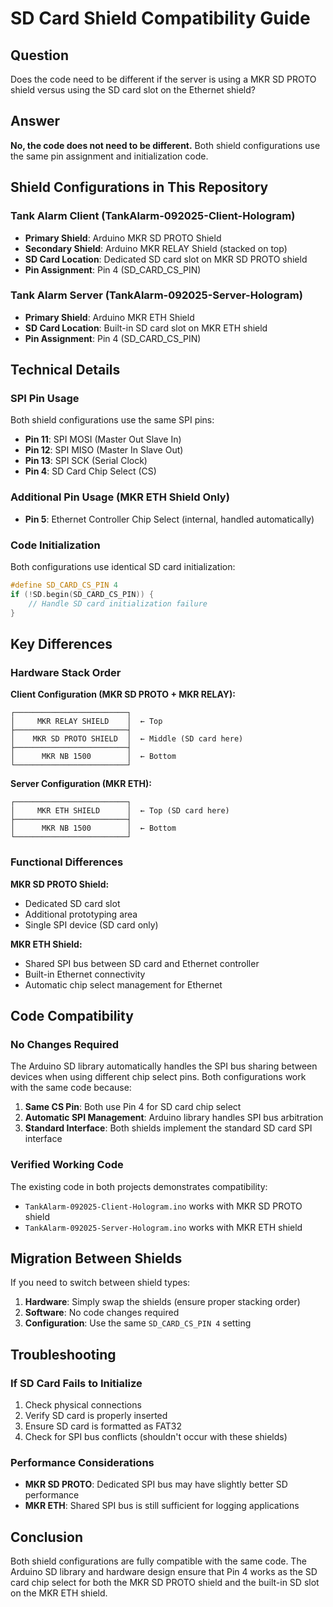 # SD Card Shield Compatibility Guide

## Question
Does the code need to be different if the server is using a MKR SD PROTO shield versus using the SD card slot on the Ethernet shield?

## Answer
**No, the code does not need to be different.** Both shield configurations use the same pin assignment and initialization code.

## Shield Configurations in This Repository

### Tank Alarm Client (TankAlarm-092025-Client-Hologram)
- **Primary Shield**: Arduino MKR SD PROTO Shield
- **Secondary Shield**: Arduino MKR RELAY Shield (stacked on top)
- **SD Card Location**: Dedicated SD card slot on MKR SD PROTO shield
- **Pin Assignment**: Pin 4 (SD_CARD_CS_PIN)

### Tank Alarm Server (TankAlarm-092025-Server-Hologram)
- **Primary Shield**: Arduino MKR ETH Shield
- **SD Card Location**: Built-in SD card slot on MKR ETH shield
- **Pin Assignment**: Pin 4 (SD_CARD_CS_PIN)

## Technical Details

### SPI Pin Usage
Both shield configurations use the same SPI pins:
- **Pin 11**: SPI MOSI (Master Out Slave In)
- **Pin 12**: SPI MISO (Master In Slave Out)
- **Pin 13**: SPI SCK (Serial Clock)
- **Pin 4**: SD Card Chip Select (CS)

### Additional Pin Usage (MKR ETH Shield Only)
- **Pin 5**: Ethernet Controller Chip Select (internal, handled automatically)

### Code Initialization
Both configurations use identical SD card initialization:
```cpp
#define SD_CARD_CS_PIN 4
if (!SD.begin(SD_CARD_CS_PIN)) {
    // Handle SD card initialization failure
}
```

## Key Differences

### Hardware Stack Order

**Client Configuration (MKR SD PROTO + MKR RELAY):**
```
┌─────────────────────────┐
│     MKR RELAY SHIELD    │  ← Top
├─────────────────────────┤
│    MKR SD PROTO SHIELD  │  ← Middle (SD card here)
├─────────────────────────┤
│      MKR NB 1500        │  ← Bottom
└─────────────────────────┘
```

**Server Configuration (MKR ETH):**
```
┌─────────────────────────┐
│     MKR ETH SHIELD      │  ← Top (SD card here)
├─────────────────────────┤
│      MKR NB 1500        │  ← Bottom
└─────────────────────────┘
```

### Functional Differences

**MKR SD PROTO Shield:**
- Dedicated SD card slot
- Additional prototyping area
- Single SPI device (SD card only)

**MKR ETH Shield:**
- Shared SPI bus between SD card and Ethernet controller
- Built-in Ethernet connectivity
- Automatic chip select management for Ethernet

## Code Compatibility

### No Changes Required
The Arduino SD library automatically handles the SPI bus sharing between devices when using different chip select pins. Both configurations work with the same code because:

1. **Same CS Pin**: Both use Pin 4 for SD card chip select
2. **Automatic SPI Management**: Arduino library handles SPI bus arbitration
3. **Standard Interface**: Both shields implement the standard SD card SPI interface

### Verified Working Code
The existing code in both projects demonstrates compatibility:
- `TankAlarm-092025-Client-Hologram.ino` works with MKR SD PROTO shield
- `TankAlarm-092025-Server-Hologram.ino` works with MKR ETH shield

## Migration Between Shields

If you need to switch between shield types:

1. **Hardware**: Simply swap the shields (ensure proper stacking order)
2. **Software**: No code changes required
3. **Configuration**: Use the same `SD_CARD_CS_PIN 4` setting

## Troubleshooting

### If SD Card Fails to Initialize
1. Check physical connections
2. Verify SD card is properly inserted
3. Ensure SD card is formatted as FAT32
4. Check for SPI bus conflicts (shouldn't occur with these shields)

### Performance Considerations
- **MKR SD PROTO**: Dedicated SPI bus may have slightly better SD performance
- **MKR ETH**: Shared SPI bus is still sufficient for logging applications

## Conclusion

Both shield configurations are fully compatible with the same code. The Arduino SD library and hardware design ensure that Pin 4 works as the SD card chip select for both the MKR SD PROTO shield and the built-in SD slot on the MKR ETH shield.